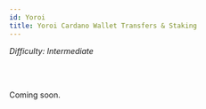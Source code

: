 ```yaml
---
id: Yoroi
title: Yoroi Cardano Wallet Transfers & Staking
---
```


<i>Difficulty: Intermediate</i>

<br/><br/>

Coming soon.